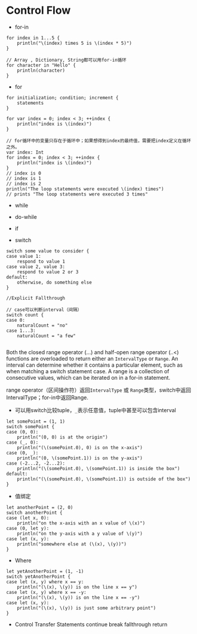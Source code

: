 # Control Flow

- for-in

```
for index in 1...5 {
    println("\(index) times 5 is \(index * 5)")
}

// Array , Dictionary, String都可以用for-in循环
for character in "Hello" {
    println(character)
}
```

- for

```
for initialization; condition; increment {
    statements
}

for var index = 0; index < 3; ++index {
    println("index is \(index)")
}

// for循环中的变量只存在于循环中；如果想得到index的最终值，需要把index定义在循环之外。
var index: Int
for index = 0; index < 3; ++index {
    println("index is \(index)")
}
// index is 0
// index is 1
// index is 2
println("The loop statements were executed \(index) times")
// prints "The loop statements were executed 3 times"
```


- while

- do-while

- if

- switch

```
switch some value to consider {
case value 1:
    respond to value 1
case value 2, value 3:
    respond to value 2 or 3
default:
    otherwise, do something else
}

//Explicit Fallthrough

// case可以判断interval（间隔）
switch count {
case 0:
    naturalCount = "no"
case 1...3:
    naturalCount = "a few"


```
Both the closed range operator (...) and half-open range operator (..<) functions are overloaded to return either an `IntervalType` or `Range`. An interval can determine whether it contains a particular element, such as when matching a switch statement case. A range is a collection of consecutive values, which can be iterated on in a for-in statement.

range operator（区间操作符）返回`IntervalType` 或 `Range`类型，switch中返回IntervalType；for-in中返回Range.

- 可以用switch比较tuple，`_`表示任意值，tuple中甚至可以包含interval

```
let somePoint = (1, 1)
switch somePoint {
case (0, 0):
    println("(0, 0) is at the origin")
case (_, 0):
    println("(\(somePoint.0), 0) is on the x-axis")
case (0, _):
    println("(0, \(somePoint.1)) is on the y-axis")
case (-2...2, -2...2):
    println("(\(somePoint.0), \(somePoint.1)) is inside the box")
default:
    println("(\(somePoint.0), \(somePoint.1)) is outside of the box")
}
```

- 值绑定

```
let anotherPoint = (2, 0)
switch anotherPoint {
case (let x, 0):
    println("on the x-axis with an x value of \(x)")
case (0, let y):
    println("on the y-axis with a y value of \(y)")
case let (x, y):
    println("somewhere else at (\(x), \(y))")
}
```

- Where

```
let yetAnotherPoint = (1, -1)
switch yetAnotherPoint {
case let (x, y) where x == y:
    println("(\(x), \(y)) is on the line x == y")
case let (x, y) where x == -y:
    println("(\(x), \(y)) is on the line x == -y")
case let (x, y):
    println("(\(x), \(y)) is just some arbitrary point")
}
```

- Control Transfer Statements
continue
break
fallthrough
return



































